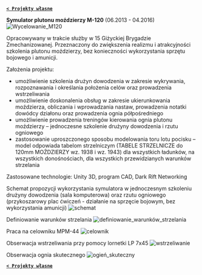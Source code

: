 **[`< Projekty własne`](https://codecanter.github.io/portfolio/)**

**Symulator plutonu moździerzy M-120** (06.2013 - 04.2016)
![Wycelowanie_M120](https://github.com/user-attachments/assets/0942f580-8131-49ec-8e66-bf1a83944e9b)

Opracowywany w trakcie służby w 15 Giżyckiej Brygadzie Zmechanizowanej. Przeznaczony do zwiększenia realizmu i atrakcyjności szkolenia plutonu moździerzy, bez konieczności wykorzystania sprzętu bojowego i amunicji.

Założenia projektu:
- umożliwienie szkolenia drużyn dowodzenia w zakresie wykrywania, rozpoznawania i określania położenia celów oraz prowadzenia wstrzeliwania
- umożliwienie doskonalenia obsług w zakresie ukierunkowania moździerza, obliczania i wprowadzania nastaw, prowadzenia notatki dowódcy działonu oraz prowadzenia ognia półpośredniego
- umożliwienie prowadzenia treningów kierowania ognia plutonu moździerzy – jednoczesne szkolenie drużyny dowodzenia i rzutu ogniowego
- zastosowanie uproszczonego sposobu modelowania toru lotu pocisku – model odpowiada tabelom strzelniczym (TABELE STRZELNICZE do 120mm MOŹDZIERZY wz. 1938 i wz. 1943) dla wszystkich ładunków, na wszystkich donośnościach, dla wszystkich przewidzianych warunków strzelania

Zastosowane technologie: Unity 3D, program CAD, Dark Rift Networking

Schemat propozycji wykorzystania symulatora w jednoczesnym szkoleniu drużyny dowodzenia (sala komputerowa) oraz rzutu ogniowego (przykoszarowy plac ćwiczeń - działanie na sprzęcie bojowym, bez wykorzystania amunicji)
![schemat](https://github.com/user-attachments/assets/806c4449-63cb-4cc9-827b-2a129ffab246)

Definiowanie warunków strzelania
![definiowanie_warunków_strzelania](https://github.com/user-attachments/assets/6e8c5055-e7d6-4be9-8631-8ad81f509f33)

Praca na celowniku MPM-44
![celownik](https://github.com/user-attachments/assets/b2a2bcd5-343a-499e-803a-32f9c620bf28)

Obserwacja wstrzeliwania przy pomocy lornetki LP 7x45
![wstrzeliwanie](https://github.com/user-attachments/assets/3677a369-98b0-4498-864d-eee81df08365)

Obserwacja ognia skutecznego
![ogień_skuteczny](https://github.com/user-attachments/assets/7029ca27-4805-4f2b-a7df-a1cfe98c5d7b)

**[`< Projekty własne`](https://codecanter.github.io/portfolio/)**
